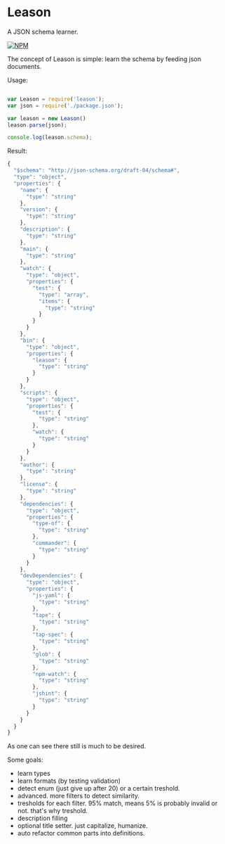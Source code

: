Leason
======

A JSON schema learner.

[![NPM](https://nodei.co/npm/leason.png)](https://nodei.co/npm/leason/)

The concept of Leason is simple: learn the schema by feeding json documents.

Usage:

```javascript

var Leason = require('leason');
var json = require('./package.json');

var leason = new Leason()
leason.parse(json);

console.log(leason.schema);

```

Result:
```javascript
{
  "$schema": "http://json-schema.org/draft-04/schema#",
  "type": "object",
  "properties": {
    "name": {
      "type": "string"
    },
    "version": {
      "type": "string"
    },
    "description": {
      "type": "string"
    },
    "main": {
      "type": "string"
    },
    "watch": {
      "type": "object",
      "properties": {
        "test": {
          "type": "array",
          "items": {
            "type": "string"
          }
        }
      }
    },
    "bin": {
      "type": "object",
      "properties": {
        "leason": {
          "type": "string"
        }
      }
    },
    "scripts": {
      "type": "object",
      "properties": {
        "test": {
          "type": "string"
        },
        "watch": {
          "type": "string"
        }
      }
    },
    "author": {
      "type": "string"
    },
    "license": {
      "type": "string"
    },
    "dependencies": {
      "type": "object",
      "properties": {
        "type-of": {
          "type": "string"
        },
        "commander": {
          "type": "string"
        }
      }
    },
    "devDependencies": {
      "type": "object",
      "properties": {
        "js-yaml": {
          "type": "string"
        },
        "tape": {
          "type": "string"
        },
        "tap-spec": {
          "type": "string"
        },
        "glob": {
          "type": "string"
        },
        "npm-watch": {
          "type": "string"
        },
        "jshint": {
          "type": "string"
        }
      }
    }
  }
}

```

As one can see there still is much to be desired.

Some goals:

- learn types
- learn formats (by testing validation)
- detect enum (just give up after 20) or a certain treshold.
- advanced. more filters to detect similarity.
- tresholds for each filter. 95% match, means 5% is probably invalid or not.
  that's why treshold.
- description filling
- optional title setter. just capitalize, humanize.
- auto refactor common parts into definitions.

